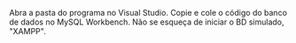 Abra a pasta do programa no Visual Studio.
Copie e cole o código do banco de dados no MySQL Workbench.
Não se esqueça de iniciar o BD simulado, "XAMPP".

